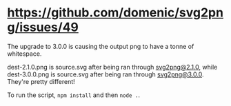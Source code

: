 # https://github.com/domenic/svg2png/issues/49

The upgrade to 3.0.0 is causing the output png to have a tonne of whitespace.

dest-2.1.0.png is source.svg after being ran through svg2png@2.1.0, while
dest-3.0.0.png is source.svg after being ran through svg2png@3.0.0. They're
pretty different!

To run the script, `npm install` and then `node .`.
